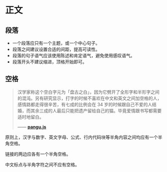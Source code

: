 # 正文

## 段落

- 一个段落应只有一个主题，或一个中心句子。
- 段落之间建议设置合适的间距，提高可读性。
- 段落的句子语气应该使用陈述和肯定语气，避免使用感叹语气。
- 段落开头不建议缩进，顶格开始即可。

## 空格

> 汉学家称这个空白字元为「盘古之白」，因为它劈开了全形字和半形字之间的混沌。另有研究显示，打字的时候不喜欢在中文和英文之间加空格的人，感情路都走得很辛苦，有七成的比例会在 34 岁的时候跟自己不爱的人结婚，而其余三成的人最后只能把遗产留给自己的猫。毕竟爱情跟书写都需要适时地留白。
>
> —— **[pangu.js](https://github.com/vinta/pangu.js)**

原则上，汉字与数字、英文字母、公式、行内代码块等半角内容之间均应有一个半角空格。

链接的两边应各有一个半角空格。

中文标点与半角字符之间不应有空格。